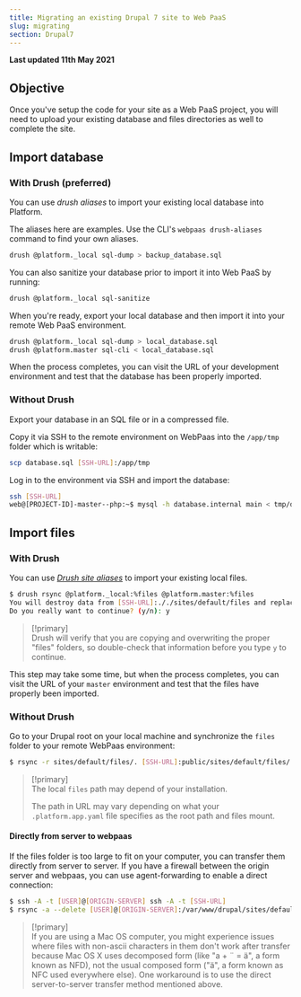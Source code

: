 ```yaml
---
title: Migrating an existing Drupal 7 site to Web PaaS
slug: migrating
section: Drupal7
---
```


**Last updated 11th May 2021**



## Objective  

Once you've setup the code for your site as a Web PaaS project, you will need to upload your existing database and files directories as well to complete the site.

## Import database

### With Drush (preferred)

You can use *drush aliases* to import your existing local database into
Platform.

The aliases here are examples. Use the CLI's `webpaas drush-aliases` command to find your own aliases.

```bash
drush @platform._local sql-dump > backup_database.sql
```

You can also sanitize your database prior to import it into Web PaaS by
running:

```bash
drush @platform._local sql-sanitize
```

When you're ready, export your local database and then import it into
your remote Web PaaS environment.

```bash
drush @platform._local sql-dump > local_database.sql
drush @platform.master sql-cli < local_database.sql
```

When the process completes, you can visit the URL of your development
environment and test that the database has been properly imported.

### Without Drush

Export your database in an SQL file or in a compressed file.

Copy it via SSH to the remote environment on WebPaas into the
`/app/tmp` folder which is writable:

```bash
scp database.sql [SSH-URL]:/app/tmp
```

Log in to the environment via SSH and import the database:

```bash
ssh [SSH-URL]
web@[PROJECT-ID]-master--php:~$ mysql -h database.internal main < tmp/database.sql
```

## Import files

### With Drush

You can use [*Drush site aliases*](http://docs.drush.org/en/master/usage/#site-aliases) to import your existing local files.

```bash
$ drush rsync @platform._local:%files @platform.master:%files
You will destroy data from [SSH-URL]:././sites/default/files and replace with data from ~/Sites/platform/sites/default/files/
Do you really want to continue? (y/n): y
```

> [!primary]  
> Drush will verify that you are copying and overwriting the proper "files" folders, so double-check that information before you type `y` to continue.
> 

This step may take some time, but when the process completes, you can
visit the URL of your `master` environment and test that the files
have properly been imported.

### Without Drush

Go to your Drupal root on your local machine and synchronize the `files` folder to your remote WebPaas environment:

```bash
$ rsync -r sites/default/files/. [SSH-URL]:public/sites/default/files/
```

> [!primary]  
> The local `files` path may depend of your installation.
> 
> The path in URL may vary depending on what your `.platform.app.yaml` file specifies as the root path and files mount.
> 

#### Directly from server to webpaas
If the files folder is too large to fit on your computer, you can transfer them directly from server to server. If you have a firewall between the origin server and webpaas, you can use agent-forwarding to enable a direct connection:
```bash
$ ssh -A -t [USER]@[ORIGIN-SERVER] ssh -A -t [SSH-URL]
$ rsync -a --delete [USER]@[ORIGIN-SERVER]:/var/www/drupal/sites/default/files/ public/sites/default/files
```

> [!primary]  
> If you are using a Mac OS computer, you might experience issues where files with non-ascii characters in them don't work after transfer because Mac OS X uses decomposed form (like "a + ¨ = ä", a form known as NFD), not the usual composed form ("ä", a form known as NFC used everywhere else). One workaround is to use the direct server-to-server transfer method mentioned above.
> 
